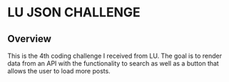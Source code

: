 # LU JSON CHALLENGE

## Overview

This is the 4th coding challenge I received from LU. The goal is to render data from an API with the functionality to search
as well as a button that allows the user to load more posts.
